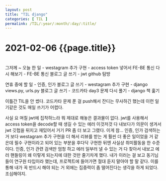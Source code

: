 ```yaml
---
layout: post
title: "TIL django"
categories: [ TIL ]
permalink: /TIL/:year/:month/:day/:title/
---
```


# 2021-02-06 {{page.title}}
&nbsp;  
그저께 ~ 오늘 한 일
    - westagram 추가 구현
    - access token 넣어서 FE-BE 통신 다시 해보기
    - FE-BE 통신 블로그 글 쓰기
    - jwt github 탐방

연휴 중에 할 일
    - 인증, 인가 블로그 글 쓰기
    - westagram 추가 구현
    - django views.py, urls.py 블로그 글 쓰기
    - 코드카타 day3 문제 다시 풀기
    - django 책 훑기

이틀간 TIL을 안 썼다. 코드카타 문제 푼 걸 push해서 잔디는 무사하긴 했는데 이런 일기같은 것도 매일 쓰기가 어렵다.  

사실 요 며칠 jwt에 집착하느라 뭐 제대로 해놓은 결과물이 없다. jwt를 사용해서 access token을 decode할 때 생길 수 있는 에러 이것저것 다 내보다가 의문이 생겨서 jwt 깃헙을 뒤지고 재밌어서 거기 PR 좀 더 보고 그랬다. 이게 참... 인증, 인가 검색하는 거 보다 westagram 추가 구현을 더 해서 리뷰를 받는 게 훨씬 더 좋은 일이었을 거 같은데 필수 구현이라고 되어 있는 부분을 후다닥 구현한 뒤엔 사실상 취미활동을 한 수준이다. 인증, 인가 관련 검색만 엄청 하고 에러 일부러 낼 수 있는 거 다 찾아서 내보고 에러 핸들링이 왜 이렇게 되는지에 대한 것만 줄기차게 했다. 내가 이러는 걸 보고 동기님들이 연구원 타입이라 했는데, 프로젝트에 들어가면 절대 듣지 말아야 할 말 같다.
이를 통해 내가 꼭 반드시 해야 되는 거 외에는 집중력이 좀 떨어진다는 생각을 하게 되었다. 조심해야지.
